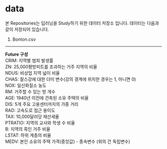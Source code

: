 # data
본 Repositories는 딥러닝을 Study하기 위한 데이터 저장소 입니다.
데이터는 다음과 같이 저장되어 있습니다.

1. Bonton.csv
---
**Future 구성**  
CRIM: 지역별 범죄 발생률  
ZN: 25,000평방피트를 초과하는 거주 지역의 비율  
NDUS: 비상업 지역 넓이 비율  
CHAS: 찰스강에 대한 더미 변수(강의 경계에 위치한 경우는 1, 아니면 0)  
NOX: 일산화질소 농도  
RM: 거주할 수 있는 방 개수  
AGE: 1940년 이전에 건축된 소유 주택의 비율  
DIS: 5개 주요 고용센터까지의 가중 거리  
RAD: 고속도로 접근 용이도  
TAX: 10,000달러당 재산세율  
PTRATIO: 지역의 교사와 학생 수 비율  
B: 지역의 흑인 거주 비율  
LSTAT: 하위 계층의 비율  
MEDV: 본인 소유의 주택 가격(중앙값) - 종속변수 (위의 건 독립변수)  
  
